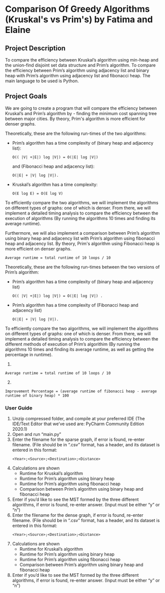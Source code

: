 # Comparison Of Greedy Algorithms (Kruskal's vs Prim's) by Fatima and Elaine

## Project Description

To compare the efficiency between Kruskal’s algorithm using min-heap and the union-find disjoint set data structure and Prim’s algorithm. To compare the efficiency between Prim’s algorithm using adjacency list and binary heap with Prim’s algorithm using adjacency list and fibonacci heap. The main language to be used is Python.

## Project Goals

We are going to create a program that will compare the efficiency between Kruskal’s and Prim’s algorithm by - finding the minimum cost spanning tree between major cities. By theory, Prim's algorithm is more efficient for denser graphs.

Theoretically, these are the following run-times of the two algorithms:
* Prim’s algorithm has a time complexity of (binary heap and adjacency list):
  ```
  O(( |V| +|E|) log |V|) = O(|E| log |V|) 
  ```
  and (Fibonacci heap and adjacency list):
  ```
  O(|E| + |V| log |V|).
  ```
* Kruskal’s algorithm has a time complexity:
  ```
  O(E log E) = O(E log V)
  ```
  
To efficiently compare the two algorithms, we will implement the algorithms on different types of graphs: one of which is denser. From there, we will implement a detailed timing analysis to compare the efficiency between the execution of algorithms (By running the algorithms 10 times and finding its average runtime). 

Furthermore, we will also implement a comparison between Prim’s algorithm using binary heap and adjacency list with Prim’s algorithm using fibonacci heap and adjacency list. By theory, Prim's algorithm using Fibonacci heap is more efficient on denser graphs.
```
Average runtime = total runtime of 10 loops / 10
```

Theoretically, these are the following run-times between the two versions of Prim’s algorithm:
* Prim’s algorithm has a time complexity of (binary heap and adjacency list) 
  ```
  O(( |V| +|E|) log |V|) = O(|E| log |V|) .
  ```
* Prim’s algorithm has a time complexity of (Fibonacci heap and adjacency list) 
  ```
  O(|E| + |V| log |V|).
  ```
  
To efficiently compare the two algorithms, we will implement the algorithms on different types of graphs: one of which is denser. From there, we will implement a detailed timing analysis to compare the efficiency between the different methods of execution of Prim’s algorithim (By running the algorithms 10 times and finding its average runtime, as well as getting the percentage in runtime).

1.
```
Average runtime = total runtime of 10 loops / 10
```

2.
```
Improvement Percentage = (average runtime of fibonacci heap - average runtime of binary heap) * 100
```

### User Guide

1. Unzip compressed folder, and compile at your preferred IDE (The IDE/Text Editor that we’ve used are: PyCharm Community Edition 2020.1)
2. Open and run “main.py”
3. Enter the filename for the sparse graph, if error is found, re-enter filename. (File should be in “.csv” format, has a header, and its dataset is entered in this format:
   ```
   <Year>;<Source>;<Destination>;<Distance>
   ```
4. Calculations are shown
   - Runtime for Kruskal’s algorithm
   - Runtime for Prim’s algorithm using binary heap
   - Runtime for Prim’s algorithm using fibonacci heap
   - Comparison between Prim’s algorithm using binary heap and fibonacci heap
5. Enter if you’d like to see the MST formed by the three different algorithms, if error is found, re-enter answer. (Input must be either “y” or “n”)
6. Enter the filename for the dense graph, if error is found, re-enter filename. (File should be in “.csv” format, has a header, and its dataset is entered in this format: 
   ```
   <Year>;<Source>;<Destination>;<Distance>
   ```
7. Calculations are shown
   - Runtime for Kruskal’s algorithm
   - Runtime for Prim’s algorithm using binary heap
   - Runtime for Prim’s algorithm using fibonacci heap
   - Comparison between Prim’s algorithm using binary heap and fibonacci heap
8. Enter if you’d like to see the MST formed by the three different algorithms, if error is found, re-enter answer. (Input must be either “y” or “n”)

	
	

